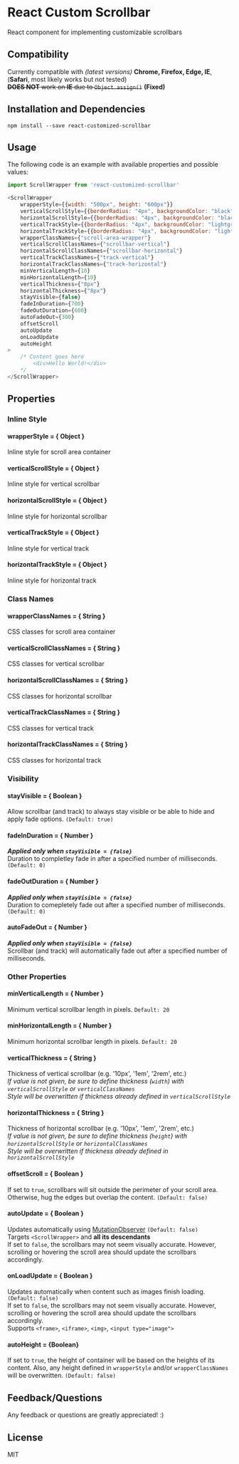 # React Custom Scrollbar

React component for implementing customizable scrollbars

## Compatibility

Currently compatible with *(latest versions)* **Chrome, Firefox, Edge, IE**, (**Safari**, most likely works but not tested)    
~~**DOES NOT** work on **IE** due to `Object.assign()`~~ **(Fixed)**  


## Installation and Dependencies

```
npm install --save react-customized-scrollbar
```

## Usage

The following code is an example with available properties and possible values:
```javascript
import ScrollWrapper from 'react-customized-scrollbar'

<ScrollWrapper
    wrapperStyle={{width: "500px", height: "600px"}}
    verticalScrollStyle={{borderRadius: "4px", backgroundColor: "black"}}
    horizontalScrollStyle={{borderRadius: "4px", backgroundColor: "black"}}
    verticalTrackStyle={{borderRadius: "4px", backgroundColor: "lightgrey"}}
    horizontalTrackStyle={{borderRadius: "4px", backgroundColor: "lightgrey"}}
    wrapperClassNames={"scroll-area-wrapper"}
    verticalScrollClassNames={"scrollbar-vertical"}
    horizontalScrollClassNames={"scrollbar-horizontal"}
    verticalTrackClassNames={"track-vertical"}
    horizontalTrackClassNames={"track-horizontal"}
    minVerticalLength={10}
    minHorizontalLength={10}
    verticalThickness={"8px"}
    horizontalThickness={"8px"}
    stayVisible={false}
    fadeInDuration={700}
    fadeOutDuration={600}
    autoFadeOut={300}
    offsetScroll
    autoUpdate
    onLoadUpdate
    autoHeight
>
    /* Content goes here        
        <div>Hello World!</div>
    */
</ScrollWrapper>
```
## Properties

### Inline Style
#### wrapperStyle = { Object }  
Inline style for scroll area container  

#### verticalScrollStyle = { Object }  
Inline style for vertical scrollbar  

#### horizontalScrollStyle = { Object }  
Inline style for horizontal scrollbar  

#### verticalTrackStyle = { Object }  
Inline style for vertical track  

#### horizontalTrackStyle = { Object }  
Inline style for horizontal track  

### Class Names
#### wrapperClassNames = { String }  
CSS classes for scroll area container  

#### verticalScrollClassNames = { String }  
CSS classes for vertical scrollbar  

#### horizontalScrollClassNames = { String }  
CSS classes for horizontal scrollbar  

#### verticalTrackClassNames = { String }  
CSS classes for vertical track  

#### horizontalTrackClassNames = { String }  
CSS classes for horizontal track

### Visibility
#### stayVisible = { Boolean }  
Allow scrollbar (and track) to always stay visible or be able to hide and apply fade options. `(Default: true)`    

#### fadeInDuration = { Number }
***Applied only when `stayVisible = {false}`***  
Duration to completley fade in after a specified number of milliseconds. `(Default: 0)`  

#### fadeOutDuration = { Number }
***Applied only when `stayVisible = {false}`***  
Duration to comepletely fade out after a specified number of milliseconds. `(Default: 0)`  

#### autoFadeOut = { Number }  
***Applied only when `stayVisible = {false}`***  
Scrollbar (and track) will automatically fade out after a specified number of milliseconds.

### Other Properties
#### minVerticalLength = { Number }  
Minimum vertical scrollbar length in pixels. `Default: 20`  

#### minHorizontalLength = { Number }  
Minimum horizontal scrollbar length in pixels. `Default: 20`  

#### verticalThickness = { String }  
Thickness of vertical scrollbar (e.g. '10px', '1em', '2rem', etc.)  
*If value is not given, be sure to define thickness (`width`) with `verticalScrollStyle` or `verticalClassNames`*  
*Style will be overwritten if thickness already defined in `verticalScrollStyle`*  

#### horizontalThickness = { String }  
Thickness of horizontal scrollbar (e.g. '10px', '1em', '2rem', etc.)  
*If value is not given, be sure to define thickness (`height`) with `horizontalScrollStyle` or `horizontalClassNames`*  
*Style will be overwritten if thickness already defined in `horizontalScrollStyle`*  

#### offsetScroll = { Boolean }  
If set to `true`, scrollbars will sit outside the perimeter of your scroll area.  
Otherwise, hug the edges but overlap the content.  `(Default: false)`  

#### autoUpdate = { Boolean }  
Updates automatically using [MutationObserver](https://developer.mozilla.org/en-US/docs/Web/API/MutationObserver) `(Default: false)`  
Targets `<ScrollWrapper>` and **all its descendants**  
If set to `false`, the scrollbars may not seem visually accurate. However, scrolling or hovering the scroll area should update the scrollbars accordingly.  

#### onLoadUpdate = { Boolean }  
Updates automatically when content such as images finish loading. `(Default: false)`  
If set to `false`, the scrollbars may not seem visually accurate. However, scrolling or hovering the scroll area should update the scrollbars accordingly.  
Supports `<frame>`, `<iframe>`, `<img>`, `<input type="image">`

#### autoHeight = {Boolean}  
If set to `true`, the height of container will be based on the heights of its content. Also, any height defined in `wrapperStyle` and/or `wrapperClassNames` will be overwritten. `(Default: false)`


## Feedback/Questions

Any feedback or questions are  greatly appreciated! :)

## License

MIT
